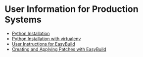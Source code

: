 # User Information for Production Systems

* [Python Installation](https://eth-cscs.github.io/production/python_installation)
* [Python Installation with virtualenv](https://eth-cscs.github.io/production/python_modules_with_virtualenv)
* [User Instructions for EasyBuild](https://eth-cscs.github.io/production/user_instructions_for_easybuild)
* [Creating and Applying Patches with EasyBuild](https://eth-cscs.github.io/production/creating_and_applying_patches_with_easyBuild)
